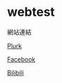 # webtest
網站連結

<a href="http://www.plurk.com/top/#?lang=zh">Plurk</a>

<a href="https://www.facebook.com/">Facebook</a>

<a href="http://www.bilibili.com/">Bilibili</a>
